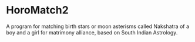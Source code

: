 # HoroMatch2
A program for matching birth stars or moon asterisms called Nakshatra of a boy and a girl for matrimony alliance, based on South Indian Astrology.
